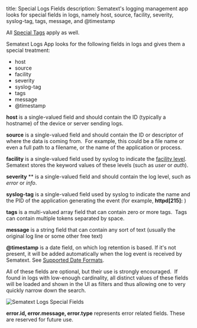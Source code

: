 title: Special Logs Fields
description: Sematext's logging management app looks for special fields in logs, namely host, source, facility, severity, syslog-tag, tags, message, and @timestamp

All [Special Tags](../../special-tags) apply as well.

Sematext Logs App looks for the following fields in logs and gives them a special treatment:

  - host
  - source
  - facility
  - severity
  - syslog-tag
  - tags
  - message
  - @timestamp

**host** is a single-valued field and should contain the ID (typically a
hostname) of the device or server sending logs.

**source** is a single-valued field and should contain the ID or
descriptor of where the data is coming from.  For example, this could be
a file name or even a full path to a filename, or the name of the
application or process.

**facility** is a single-valued field used by syslog to indicate the
[facility level](https://en.wikipedia.org/wiki/Syslog#Facility_levels).
Sematext stores the keyword values of these levels (such as *user* or
*auth*).

**severity** ** is a single-valued field and should contain the log
level, such as *error* or *info*.

**syslog-tag** is a single-valued field used by syslog to indicate the
name and the PID of the application generating the event (for example,
**httpd\[215\]:** )

**tags** is a multi-valued array field that can contain zero or more
tags.  Tags can contain multiple tokens separated by space.

**message** is a string field that can contain any sort of text (usually
the original log line or some other free text)

**@timestamp** is a date field, on which log retention is based. If it's
not present, it will be added automatically when the log event is received by Sematext. See [Supported Date Formats](supported-date-formats).

All of these fields are optional, but their use is strongly encouraged.
 If found in logs with low-enough cardinality, all distinct values of
these fields will be loaded and shown in the UI as filters and thus
allowing one to very quickly narrow down the search.

<img alt="Sematext Logs Special Fields" src="../../images/logs/logsene-special-fields.gif" title="Sematext Logs Special Fields">

**error.id, error.message, error.type** represents error related fields. These are reserved for future use.
